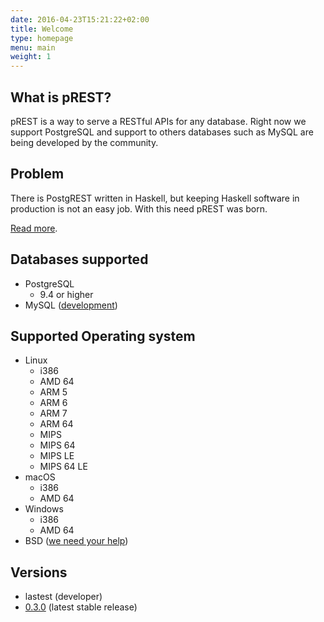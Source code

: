 ```yaml
---
date: 2016-04-23T15:21:22+02:00
title: Welcome
type: homepage
menu: main
weight: 1
---
```


## What is pREST?

pREST is a way to serve a RESTful APIs for any database. Right now we support PostgreSQL and support to others databases such as MySQL are being developed by the community.

## Problem

There is PostgREST written in Haskell, but keeping Haskell software in production is not an easy job. With this need pREST was born.

[Read more](https://github.com/prest/prest/issues/41).

## Databases supported

- PostgreSQL
  - 9.4 or higher
- MySQL ([development](https://github.com/prest/prest/issues/239))

## Supported Operating system

- Linux
  - i386
  - AMD 64
  - ARM 5
  - ARM 6
  - ARM 7
  - ARM 64
  - MIPS
  - MIPS 64
  - MIPS LE
  - MIPS 64 LE
- macOS
  - i386
  - AMD 64
- Windows
  - i386
  - AMD 64
- BSD ([we need your help](https://github.com/prest/prest/issues/279))

## Versions

- lastest (developer)
- [0.3.0](https://github.com/prest/prest/releases/tag/v0.3.0) (latest stable release)
